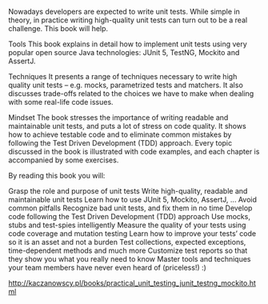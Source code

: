         

Nowadays developers are expected to write unit tests. While simple in theory, in practice writing high-quality unit tests can turn out to be a real challenge. This book will help.

Tools
This book explains in detail how to implement unit tests using very popular open source Java technologies: JUnit 5, TestNG, Mockito and AssertJ.

Techniques
It presents a range of techniques necessary to write high quality unit tests – e.g. mocks, parametrized tests and matchers. It also discusses trade-offs related to the choices we have to make when dealing with some real-life code issues.


Mindset
The book stresses the importance of writing readable and maintainable unit tests, and puts a lot of stress on code quality. It shows how to achieve testable code and to eliminate common mistakes by following the Test Driven Development (TDD) approach. Every topic discussed in the book is illustrated with code examples, and each chapter is accompanied by some exercises.


By reading this book you will:

Grasp the role and purpose of unit tests
Write high-quality, readable and maintainable unit tests
Learn how to use JUnit 5, Mockito, AssertJ, ...
Avoid common pitfalls
Recognize bad unit tests, and fix them in no time
Develop code following the Test Driven Development (TDD) approach
Use mocks, stubs and test-spies intelligently
Measure the quality of your tests using code coverage and mutation testing
Learn how to improve your tests’ code so it is an asset and not a burden
Test collections, expected exceptions, time-dependent methods and much more
Customize test reports so that they show you what you really need to know
Master tools and techniques your team members have never even heard of (priceless!) :)


http://kaczanowscy.pl/books/practical_unit_testing_junit_testng_mockito.html


